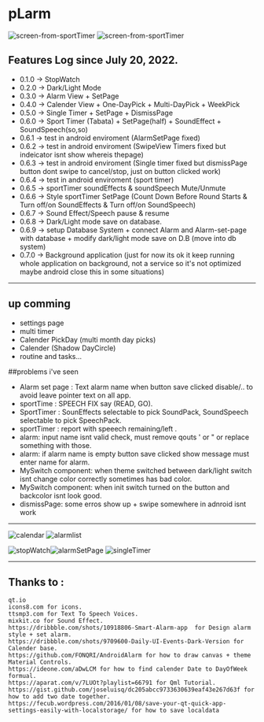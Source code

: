 # pLarm

![screen-from-sportTimer](http://mewware.com/mewware/p-screenshots/v0.6.7/Screenshot%20from%202022-08-15%2003-28-39.png)
![screen-from-sportTimer](http://mewware.com/mewware/p-screenshots/v0.6.7/Screenshot%20from%202022-08-15%2003-26-39.png)

## Features Log since July 20, 2022.
 - 0.1.0 -> StopWatch
 - 0.2.0 -> Dark/Light Mode
 - 0.3.0 -> Alarm View + SetPage 
 - 0.4.0 -> Calender View + One-DayPick + Multi-DayPick + WeekPick
 - 0.5.0 -> Single Timer + SetPage + DismissPage
 - 0.6.0 -> Sport Timer (Tabata) + SetPage(half) + SoundEffect + SoundSpeech(so,so) 
 - 0.6.1 -> test in android enviroment (AlarmSetPage fixed)
 - 0.6.2 -> test in android enviroment (SwipeView Timers fixed but indeicator isnt show whereis thepage)
 - 0.6.3 -> test in android enviroment (Single timer fixed but dismissPage button dont swipe to cancel/stop, just on button clicked work)
 - 0.6.4 -> test in android enviroment (sport timer)
 - 0.6.5 -> sportTimer soundEffects & soundSpeech Mute/Unmute
 - 0.6.6 -> Style sportTimer SetPage (Count Down Before Round Starts & Turn off/on SoundEffects & Turn off/on SoundSpeech) 
 - 0.6.7 -> Sound Effect/Speech pause & resume
 - 0.6.8 -> Dark/Light mode save on database.
 - 0.6.9 -> setup Database System + connect Alarm and Alarm-set-page with database + modify dark/light mode save on D.B (move into db system)
 - 0.7.0 -> Background application (just for now its ok it keep running whole application on background, not a service so it's not optimized maybe android close this in some situations)

 
____________________________________

 ## up comming  
 -  settings page
 -  multi timer
 -  Calender PickDay (multi month day picks)
 -  Calender (Shadow DayCircle) 
 -  routine and tasks... 
 
 ##problems i've seen
 - Alarm set page : Text alarm name when button save clicked disable/.. to avoid leave pointer text on all app.
- sportTime : SPEECH FIX say (READ, GO).
- SportTimer : SounEffects selectable to pick SoundPack, SoundSpeech selectable to pick SpeechPack.
- sportTimer : report with speeech remaining/left .
- alarm: input name isnt valid check, must remove qouts ' or " or replace something with those.
- alarm: if alarm name is empty button save clicked show message must enter name for alarm.
- MySwitch component: when theme switched between dark/light switch isnt change color correctly sometimes has bad color.
- MySwitch component: when init switch turned on the button and backcolor isnt look good.
- dismissPage: some erros show up + swipe somewhere in adnroid isnt work
___________________________________

![calendar](http://mewware.com/mewware/p-screenshots/0.6.3/photo_6035338519251107865_y.jpeg)
![alarmlist](http://mewware.com/mewware/p-screenshots/0.6.3/photo_6035338519251107863_y.jpeg)

![stopWatch](http://mewware.com/mewware/p-screenshots/0.6.3/photo_6035338519251107861_y.jpeg)![alarmSetPage](http://mewware.com/mewware/p-screenshots/0.6.3/photo_6035338519251107864_y.jpeg)
![singleTimer](http://mewware.com/mewware/p-screenshots/0.6.3/photo_6035338519251107859_y.jpeg)



____________________________________
## Thanks to :<br/>
    qt.io
    icons8.com for icons.
    ttsmp3.com for Text To Speech Voices.
    mixkit.co for Sound Effect.
    https://dribbble.com/shots/10918806-Smart-Alarm-app  for Design alarm style + set alarm.
    https://dribbble.com/shots/9709600-Daily-UI-Events-Dark-Version for Calender base.
    https://github.com/FONQRI/AndroidAlarm for how to draw canvas + theme Material Controls.
    https://ideone.com/aDwLCM for how to find calender Date to DayOfWeek formual.
    https://aparat.com/v/7LUOt?playlist=66791 for Qml Tutorial.
    https://gist.github.com/joseluisq/dc205abcc9733630639eaf43e267d63f for how to add two date together.
    https://fecub.wordpress.com/2016/01/08/save-your-qt-quick-app-settings-easily-with-localstorage/ for how to save localdata
    
